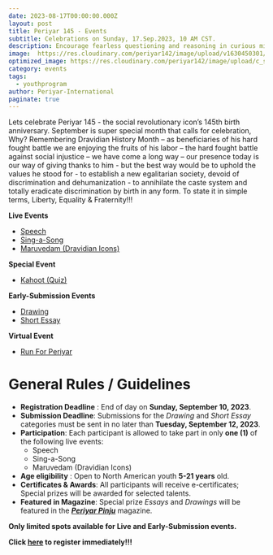 ```yaml
---
date: 2023-08-17T00:00:00.000Z
layout: post
title: Periyar 145 - Events
subtitle: Celebrations on Sunday, 17.Sep.2023, 10 AM CST.
description: Encourage fearless questioning and reasoning in curious minds, engaging their intellect.
image:  https://res.cloudinary.com/periyar142/image/upload/v1630450301/Events_v5cbtp.jpg
optimized_image: https://res.cloudinary.com/periyar142/image/upload/c_scale,w_380/v1630450301/Events_v5cbtp.jpg
category: events
tags:
  - youthprogram
author: Periyar-International
paginate: true
---
```


Lets celebrate Periyar 145 - the social revolutionary icon’s 145th birth anniversary.  September is super special month that calls for celebration, Why? Remembering Dravidian History Month – as beneficiaries of his hard fought battle we are enjoying the fruits of his labor – the hard fought battle against social injustice – we have come a long way – our presence today is our way of giving thanks to him  - but the best way would be to uphold the values he stood for -  to establish a new egalitarian society, devoid of discrimination and dehumanization -  to annihilate the caste system and totally eradicate discrimination by birth in any form. To state it in simple terms, Liberty, Equality & Fraternity!!!

**Live Events**
- [Speech](/Quote/)
- [Sing-a-Song](/padal/)
- [Maruvedam (Dravidian Icons)](/maruvedam/)

**Special Event**
- [Kahoot (Quiz)](/Kahoot/)

**Early-Submission Events**
- [Drawing](/Oviyam/)
- [Short Essay](/katturai/)

 **Virtual Event**
- [Run For Periyar](/runforperiyar/)
 
# General Rules / Guidelines

 -    **Registration Deadline** : End of day on **Sunday, September 10, 2023**.
 -    **Submission Deadline**: Submissions for the *Drawing* and *Short Essay* categories must be sent in no later than **Tuesday, September 12, 2023**.
 -	**Participation**: Each participant is allowed to take part in only **one (1)** of the following live events:     	 
	- Speech
	- Sing-a-Song
	- Maruvedam (Dravidian Icons)
-    **Age eligibility** : Open to North American youth **5-21 years** old.
 -    **Certificates & Awards**: All participants will receive e-certificates; Special prizes will be awarded for selected talents.
  -    **Featured in Magazine**: Special prize *Essays* and *Drawings* will be featured in the [***Periyar Pinju***](https://periyarpinju.com/) magazine.

**Only limited spots available for Live and Early-Submission events.**

**Click [here](/register/) to register immediately!!!** 
